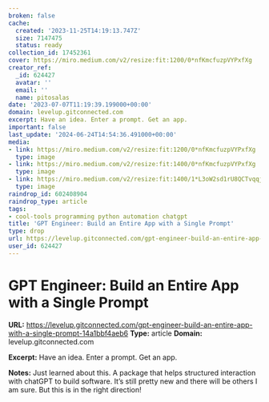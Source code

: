 ```yaml
---
broken: false
cache:
  created: '2023-11-25T14:19:13.747Z'
  size: 7147475
  status: ready
collection_id: 17452361
cover: https://miro.medium.com/v2/resize:fit:1200/0*nfKmcfuzpVYPxfXg
creator_ref:
  _id: 624427
  avatar: ''
  email: ''
  name: pitosalas
date: '2023-07-07T11:19:39.199000+00:00'
domain: levelup.gitconnected.com
excerpt: Have an idea. Enter a prompt. Get an app.
important: false
last_update: '2024-06-24T14:54:36.491000+00:00'
media:
- link: https://miro.medium.com/v2/resize:fit:1200/0*nfKmcfuzpVYPxfXg
  type: image
- link: https://miro.medium.com/v2/resize:fit:1400/0*nfKmcfuzpVYPxfXg
  type: image
- link: https://miro.medium.com/v2/resize:fit:1400/1*L3oW2sd1rU8QCTvqqjXpYA.gif
  type: image
raindrop_id: 602408904
raindrop_type: article
tags:
- cool-tools programming python automation chatgpt
title: 'GPT Engineer: Build an Entire App with a Single Prompt'
type: drop
url: https://levelup.gitconnected.com/gpt-engineer-build-an-entire-app-with-a-single-prompt-14a1bbf4aeb6
user_id: 624427
---
```


# GPT Engineer: Build an Entire App with a Single Prompt

**URL:** https://levelup.gitconnected.com/gpt-engineer-build-an-entire-app-with-a-single-prompt-14a1bbf4aeb6
**Type:** article
**Domain:** levelup.gitconnected.com

**Excerpt:** Have an idea. Enter a prompt. Get an app.

**Notes:**
Just learned about this. A package that helps structured interaction with chatGPT to build software. It’s still pretty new and there will be others I am sure. But this is in the right direction!
